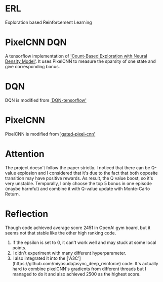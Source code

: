 # ERL
Exploration based Reinforcement Learning

# PixelCNN DQN
A tensorflow implementation of ['Count-Based Exploration with Neural Density Model'](https://arxiv.org/abs/1703.01310). It uses PixelCNN to measure the sparsity of one state and give corresponding bonus.

# DQN
DQN is modified from ['DQN-tensorflow'](https://github.com/devsisters/DQN-tensorflow)

# PixelCNN
PixelCNN is modified from ['gated-pixel-cnn'](https://github.com/jakebelew/gated-pixel-cnn)

# Attention
The project doesn't follow the paper strictly. I noticed that there can be Q-value explosion and I considered that it's due to the fact that both opposite transition may have positive rewards. As result, the Q value boost, so it's very unstable. Temporally, I only choose the top 5 bonus in one episode (maybe harmful) and combine it with Q-value update with Monte-Carlo Return.

# Reflection
Though code achieved average score 2451 in OpenAI gym board, but it seems not that stable like the other high ranking code.
<ol>
<li>If the epsilon is set to 0, it can't work well and may stuck at some local points.</li>
<li>I didn't experiment with many different hyperparameter.</li>
<li>I also integrated it into the ['A3C'](https://github.com/miyosuda/async_deep_reinforce) code. It's actually hard to combine pixelCNN's gradients from different threads but I managed to do it and also achieved 2500 as the highest score.
</ol>
